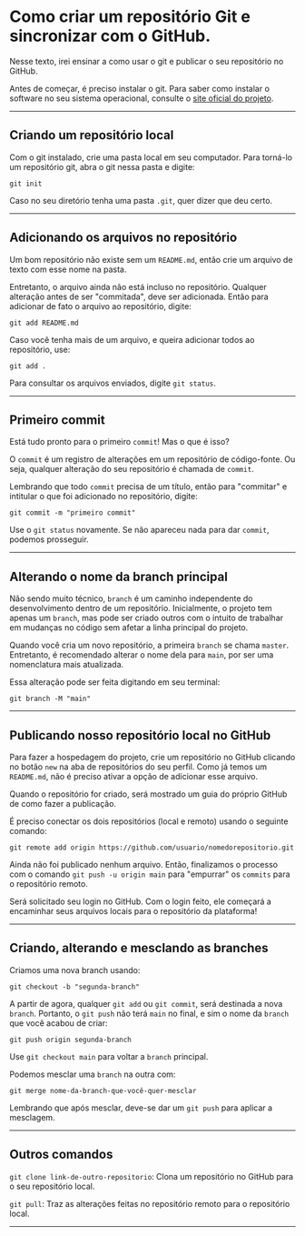# Como criar um repositório Git e sincronizar com o GitHub.

Nesse texto, irei ensinar a como usar o git e publicar o seu repositório no GitHub.

Antes de começar, é preciso instalar o git. Para saber como instalar o software no seu sistema operacional, consulte o [site oficial do projeto](https://git-scm.com/).

---

## Criando um repositório local

Com o git instalado, crie uma pasta local em seu computador. Para torná-lo um repositório git, abra o git nessa pasta e digite:

```git
git init
```

Caso no seu diretório tenha uma pasta `.git`, quer dizer que deu certo.

---

## Adicionando os arquivos no repositório

Um bom repositório não existe sem um `README.md`, então crie um arquivo de texto com esse nome na pasta.

Entretanto, o arquivo ainda não está incluso no repositório. Qualquer alteração antes de ser "commitada", deve ser adicionada. Então para adicionar de fato o arquivo ao repositório, digite:

```git
git add README.md
```

Caso você tenha mais de um arquivo, e queira adicionar todos ao repositório, use:

```git
git add .
```

Para consultar os arquivos enviados, digite `git status`.

---

## Primeiro commit

Está tudo pronto para o primeiro `commit`! Mas o que é isso?

O `commit` é um registro de alterações em um repositório de código-fonte. Ou seja, qualquer alteração do seu repositório é chamada de `commit`.

Lembrando que todo `commit` precisa de um título, então para "commitar" e intitular o que foi adicionado no repositório, digite:

```git
git commit -m "primeiro commit"
```

Use o `git status` novamente. Se não apareceu nada para dar `commit`, podemos prosseguir.

---

## Alterando o nome da branch principal

Não sendo muito técnico, `branch` é um caminho independente do desenvolvimento dentro de um repositório. Inicialmente, o projeto tem apenas um `branch`, mas pode ser criado outros com o intuito de trabalhar em mudanças no código sem afetar a linha principal do projeto.

Quando você cria um novo repositório, a primeira `branch` se chama `master`. Entretanto, é recomendado alterar o nome dela para `main`, por ser uma nomenclatura mais atualizada.

Essa alteração pode ser feita digitando em seu terminal:

```git
git branch -M "main"
```

---

## Publicando nosso repositório local no GitHub

Para fazer a hospedagem do projeto, crie um repositório no GitHub clicando no botão `new` na aba de repositórios do seu perfil. Como já temos um `README.md`, não é preciso ativar a opção de adicionar esse arquivo.

Quando o repositório for criado, será mostrado um guia do próprio GitHub de como fazer a publicação.

É preciso conectar os dois repositórios (local e remoto) usando o seguinte comando:

```git
git remote add origin https://github.com/usuario/nomedorepositorio.git
```

Ainda não foi publicado nenhum arquivo. Então, finalizamos o processo com o comando `git push -u origin main` para "empurrar" os `commits` para o repositório remoto.

Será solicitado seu login no GitHub. Com o login feito, ele começará a encaminhar seus arquivos locais para o repositório da plataforma!

---

## Criando, alterando e mesclando as branches

Criamos uma nova branch usando:

```git
git checkout -b "segunda-branch"    
```

A partir de agora, qualquer `git add` ou `git commit`, será destinada a nova `branch`. Portanto, o `git push` não terá `main` no final, e sim o nome da `branch` que você acabou de criar:

```git
git push origin segunda-branch
```

Use `git checkout main` para voltar a `branch` principal.

Podemos mesclar uma `branch` na outra com:

```git
git merge nome-da-branch-que-você-quer-mesclar
```

Lembrando que após mesclar, deve-se dar um `git push` para aplicar a mesclagem.

---

## Outros comandos

`git clone link-de-outro-repositorio`: Clona um repositório no GitHub para o seu repositório local.

`git pull`: Traz as alterações feitas no repositório remoto para o repositório local.

---

